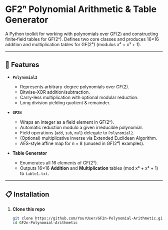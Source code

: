 
# GF2ⁿ Polynomial Arithmetic & Table Generator

A Python toolkit for working with polynomials over GF(2) and constructing finite‐field tables for GF(2ⁿ). Defines two core classes and produces 16×16 addition and multiplication tables for GF(2⁴) (modulus x⁴ + x³ + 1).

---

## 🚀 Features

- **`Polynomial2`**  
  - Represents arbitrary-degree polynomials over GF(2).  
  - Bitwise-XOR addition/subtraction.  
  - Carry-less multiplication with optional modular reduction.  
  - Long division yielding quotient & remainder.

- **`GF2N`**  
  - Wraps an integer as a field element in GF(2ⁿ).  
  - Automatic reduction modulo a given irreducible polynomial.  
  - Field operations (`add`, `sub`, `mul`) delegate to `Polynomial2`.  
  - (Optional) multiplicative inverse via Extended Euclidean Algorithm.  
  - AES-style affine map for n = 8 (unused in GF(2⁴) examples).

- **Table Generator**  
  - Enumerates all 16 elements of GF(2⁴).  
  - Outputs 16×16 **Addition** and **Multiplication** tables (mod x⁴ + x³ + 1) to `table1.txt`.

---

## 📋 Installation

1. **Clone this repo**  
   ```bash
   git clone https://github.com/YourUser/GF2n-Polynomial-Arithmetic.git
   cd GF2n-Polynomial-Arithmetic
